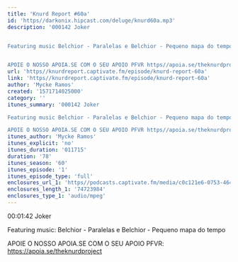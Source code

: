 ```yaml
---
title: 'Knurd Report #60a'
id: 'https//darkonix.hipcast.com/deluge/knurd60a.mp3'
description: '000142 Joker


Featuring music Belchior - Paralelas e Belchior - Pequeno mapa do tempo


APOIE O NOSSO APOIA.SE COM O SEU APOIO PFVR https//apoia.se/theknurdproject'
url: 'https//knurdreport.captivate.fm/episode/knurd-report-60a'
link: 'https//knurdreport.captivate.fm/episode/knurd-report-60a'
author: 'Mycke Ramos'
created: '1571714025000'
category: ''
itunes_summary: '000142 Joker

Featuring music Belchior - Paralelas e Belchior - Pequeno mapa do tempo

APOIE O NOSSO APOIA.SE COM O SEU APOIO PFVR https//apoia.se/theknurdproject'
itunes_author: 'Mycke Ramos'
itunes_explicit: 'no'
itunes_duration: '011715'
duration: '78'
itunes_season: '60'
itunes_episode: '1'
itunes_episode_type: 'full'
enclosures_url_1: 'https//podcasts.captivate.fm/media/c0c121e6-0753-464c-950a-402f8ad1bcf3/knurd60a_tc.mp3'
enclosures_length_1: '74723984'
enclosures_type_1: 'audio/mpeg'
---
```

00:01:42 Joker

Featuring music: Belchior - Paralelas e Belchior - Pequeno mapa do tempo

APOIE O NOSSO APOIA.SE COM O SEU APOIO PFVR: https://apoia.se/theknurdproject